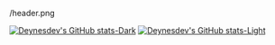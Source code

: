 /header.png

[![Deynesdev's GitHub stats-Dark](https://github-readme-stats.vercel.app/api?username=deynesdev&show_icons=true&theme=dark#gh-dark-mode-only)](https://github.com/anuraghazra/github-readme-stats#gh-dark-mode-only)
[![Deynesdev's GitHub stats-Light](https://github-readme-stats.vercel.app/api?username=deynesdev&show_icons=true&theme=default#gh-light-mode-only)](https://github.com/anuraghazra/github-readme-stats#gh-light-mode-only)

<!--
**deynesdev/deynesdev** is a ✨ _special_ ✨ repository because its `README.md` (this file) appears on your GitHub profile.

Here are some ideas to get you started:

- 🔭 I’m currently working on ...
- 🌱 I’m currently learning ...
- 👯 I’m looking to collaborate on ...
- 🤔 I’m looking for help with ...
- 💬 Ask me about ...
- 📫 How to reach me: ...
- 😄 Pronouns: ...
- ⚡ Fun fact: ...
-->
